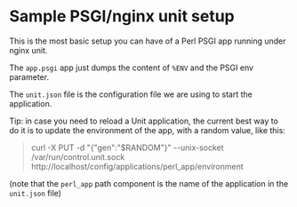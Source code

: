 # Sample PSGI/nginx unit setup

This is the most basic setup you can have of a Perl PSGI app running
under nginx unit.

The `app.psgi` app just dumps the content of `%ENV` and the PSGI env
parameter.

The `unit.json` file is the configuration file we are using to start the
application.

Tip: in case you need to reload a Unit application, the current best way
to do it is to update the environment of the app, with a random value,
like this:

> curl -X PUT -d "{\"gen\":\"$RANDOM\"}"  --unix-socket /var/run/control.unit.sock http://localhost/config/applications/perl_app/environment

(note that the `perl_app` path component is the name of the application
in the `unit.json` file)
